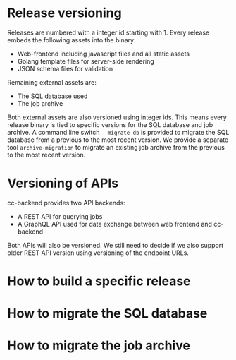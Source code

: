 # Release versioning

Releases are numbered with a integer id starting with 1.
Every release embeds the following assets into the binary:
* Web-frontend including javascript files and all static assets
* Golang template files for server-side rendering
* JSON schema files for validation

Remaining external assets are:
* The SQL database used
* The job archive

Both external assets are also versioned using integer ids.
This means every release binary is tied to specific versions for the SQL
database and job archive.
A command line switch `--migrate-db` is provided to migrate the SQL database
from a previous to the most recent version.
We provide a separate tool `archive-migration` to migrate an existing job
archive from the previous to the most recent version.

# Versioning of APIs
cc-backend provides two API backends:
* A REST API for querying jobs
* A GraphQL API used for data exchange between web frontend and cc-backend

Both APIs will also be versioned. We still need to decide if we also support
older REST API version using versioning of the endpoint URLs.

# How to build a specific release


# How to migrate the SQL database


# How to migrate the job archive


